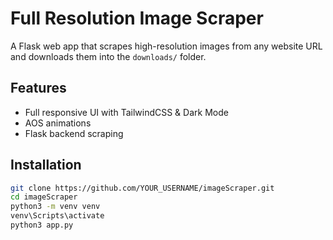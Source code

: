# Full Resolution Image Scraper

A Flask web app that scrapes high-resolution images from any website URL and downloads them into the `downloads/` folder.

## Features
- Full responsive UI with TailwindCSS & Dark Mode
- AOS animations
- Flask backend scraping

## Installation
```bash
git clone https://github.com/YOUR_USERNAME/imageScraper.git
cd imageScraper
python3 -m venv venv
venv\Scripts\activate
python3 app.py
